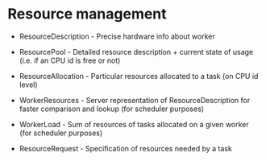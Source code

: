 # Resource management

* ResourceDescription - Precise hardware info about worker 

* ResourcePool - Detailed resource description + current state of usage
                 (i.e. if an CPU id is free or not)
* ResourceAllocation - Particular resources allocated to a task (on CPU id level)


* WorkerResources - Server representation of ResourceDescription for faster comparison
                    and lookup (for scheduler purposes)
* WorkerLoad - Sum of resources of tasks allocated on a given worker (for scheduler purposes)

* ResourceRequest - Specification of resources needed by a task